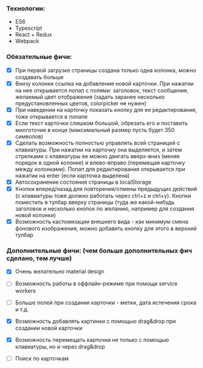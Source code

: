### Технологии:
  * ES6
  * Typescript
  * React + Redux
  * Webpack
  
### Обязательные фичи:
- [x] При первой загрузке страницы создана только одна колонка, можно создавать больше
- [x] Внизу колонки ссылка на добавление новой карточки. При нажатии на нее открывается попап с полями: заголовок, текст сообщения, желаемый цвет отображения (задать заранее несколько предустановленных цветов, colorpicker не нужен)
- [x] При наведении на карточку показать кнопку для ее редактирования, тоже открывается в попапе
- [x] Если текст карточки слишком большой, обрезать его и поставить многоточие в конце (максимальный размер пусть будет 350 символов)
- [X] Сделать возможность полностью управлять всей страницей с клавиатуры. При нажатии на карточку она выделяется, и затем стрелками с клавиатуры ее можно двигать вверх-вниз (меняя порядок в одной колонке) и влево-вправо (перемещая карточку между колонками). Попап для редактирования открывается при нажатии на enter (если карточка выделена)
- [x] Автосохранение состояния страницы в localStorage
- [X] Кнопки вперед/назад для повторения/отмены предыдущих действий (с клавиатуры тоже должно работать через ctrl+z и ctrl+y). Кнопки поместить в тулбар вверху страницы (туда же какой-нибудь заголовок и несколько кнопок по желанию, например для создания новой колонки)
- [x] Возможность кастомизации внешнего вида - как минимум смена фонового изображения, можно добавить кнопку для этого в верхний тулбар

### Дополнительные фичи: (чем больше дополнительных фич сделано, тем лучше)
- [x] Очень желательно material design
- [ ] Возможность работы в оффлайн-режиме при помощи service workers
- [ ] Больше полей при создании карточки - метки, дата истечения срока и т.д.
- [x] Возможность добавлять картинки с помощью drag&drop при создании новой карточки
- [x] Возможность перемещать карточки не только с помощью клавиатуры, но и через drag&drop
- [ ] Поиск по карточкам

